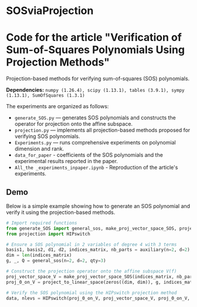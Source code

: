 # SOSviaProjection
# Code for the article "Verification of Sum-of-Squares Polynomials Using Projection Methods"

Projection-based methods for verifying sum-of-squares (SOS) polynomials.

**Dependencies:** `numpy (1.26.4), scipy (1.13.1), tables (3.9.1), sympy (1.13.1), SumOfSquares (1.3.1)`

The experiments are organized as follows:
* `generate_SOS.py` — generates SOS polynomials and constructs the operator for projection onto the affine subspace.
* `projection.py` — implements all projection-based methods proposed for verifying SOS polynomials.
* `Experiments.py` — runs comprehensive experiments on polynomial dimension and rank.
* `data_for_paper` - coefficients of the SOS polynomials and the experimental results reported in the paper.
* `All_the _experiments_inpaper.ipynb` - Reproduction of the article's experiments.

## Demo

Below is a simple example showing how to generate an SOS polynomial and verify it using the projection-based methods.

```python
# Import required functions
from generate_SOS import general_sos, make_proj_vector_space_SOS, project_to_linear_space, auxiliary
from projection import HIPswitch

# Ensure a SOS polynomial in 2 variables of degree 4 with 3 terms
basis1, basis2, d1, d2, indices_matrix, nb_parts = auxiliary(n=2, d=2)
dim = len(indices_matrix)
g, _, Q = general_sos(n=2, d=2, qty=3)

# Construct the projection operator onto the affine subspace V(f)
proj_vector_space_V = make_proj_vector_space_SOS(indices_matrix, nb_parts)
proj_0_on_V = project_to_linear_space(zeros((dim, dim)), g, indices_matrix, nb_parts)

# Verify the SOS polynomial using the HIPswitch projection method
data, nlevs = HIPswitch(proj_0_on_V, proj_vector_space_V, proj_0_on_V, maxiter=1000, tol=1e-8)
